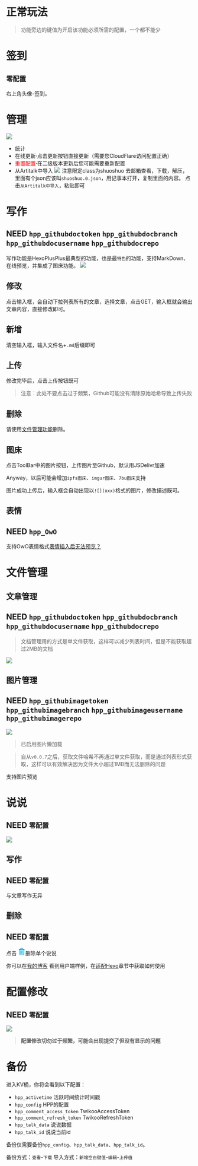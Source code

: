 # 正常玩法

> 功能旁边的键值为开启该功能必须所需的配置，一个都不能少

# 签到 

## `零配置`

右上角头像-签到。

# 管理 

![](https://cdn.jsdelivr.net/gh/HexoPlusPlus/CDN@master/doc_img/b_1.png)

- 统计
- 在线更新·点击更新按钮直接更新（需要您CloudFlare访问配置正确）
- <span style="color:red">重置配置</span>·在二级版本更新后您可能需要重新配置
- 从Artitalk中导入
![](https://cdn.jsdelivr.net/gh/HexoPlusPlus/CDN@master/doc_img/b_2.png)
注意限定class为shuoshuo
去邮箱查看，下载，解压，里面有个json应该叫`shuoshuo.0.json`，用记事本打开，复制里面的内容。
点击`从Artitalk中导入`，粘贴即可

# 写作 

## NEED `hpp_githubdoctoken` `hpp_githubdocbranch` `hpp_githubdocusername` `hpp_githubdocrepo`

写作功能是HexoPlusPlus最典型的功能，也是最`特色`的功能，支持MarkDown、在线预览，并集成了图床功能。
![](https://cdn.jsdelivr.net/gh/HexoPlusPlus/CDN@master/doc_img/b_3.png)

## 修改
点击输入框，会自动下拉列表所有的文章，选择文章，点击GET，输入框就会输出文章内容，直接修改即可。

## 新增
清空输入框，输入文件名+`.md`后缀即可

## 上传

修改完毕后，点击上传按钮既可 

> 注意：此处不要点击过于频繁，Github可能没有清除原始哈希导致上传失败

## 删除

请使用[文件管理功能](#文件管理)删除。

## 图床

点击ToolBar中的图片按钮，上传图片至Github，默认用JSDelivr加速

Anyway，以后可能会增加`ipfs图床`、`imgur图床`、`7bu图床`支持

图片成功上传后，输入框会自动出现以`![](xxx)`格式的图片，修改描述既可。

## 表情 

## NEED `hpp_OwO`

支持OwO表情格式[表情插入后无法预览？](/faq/#a10)

# 文件管理 



## 文章管理 

## NEED `hpp_githubdoctoken` `hpp_githubdocbranch` `hpp_githubdocusername` `hpp_githubdocrepo`

> 文档管理用的方式是单文件获取，这样可以减少列表时间，但是不能获取超过2MB的文档

![](https://cdn.jsdelivr.net/gh/HexoPlusPlus/CDN@master/doc_img/b_4.png)


## 图片管理 

## NEED `hpp_githubimagetoken` `hpp_githubimagebranch` `hpp_githubimageusername` `hpp_githubimagerepo`

![](https://cdn.jsdelivr.net/gh/HexoPlusPlus/CDN@master/doc_img/b_5.png)

> 已启用图片懒加载

> 自从`v0.0.7`之后，获取文件哈希不再通过单文件获取，而是通过列表形式获取，这样可以有效解决因为文件大小超过1MB而无法删除的问题


支持图片预览

# 说说 

## NEED `零配置`

![](https://cdn.jsdelivr.net/gh/HexoPlusPlus/CDN@master/doc_img/b_6.png)

## 写作 

## NEED `零配置`

与文章写作无异

## 删除 

## NEED `零配置`

点击
<svg t="1611833138243" class="icon" viewBox="0 0 1024 1024" version="1.1" xmlns="http://www.w3.org/2000/svg" p-id="2021" width="20" height="20"><path d="M832.192 296.96c0.768 10.112 1.28 20.288 1.28 30.656l0 506.112c0 83.264-41.664 158.208-130.432 158.208L311.552 991.936c-88.704 0-130.368-74.944-130.368-158.208L181.184 327.616c0-10.304 0.768-20.544 1.984-30.656l-67.2 0L115.968 170.432l195.648-0.128L311.616 145.92c0-56.32 53.44-102.08 119.36-102.08l152.832 0c65.92 0 119.232 45.76 119.232 102.08l0 23.552 195.712 0.832L898.752 296.96 832.192 296.96 832.192 296.96zM637.76 145.92c0-21.056-24.64-38.784-54.016-38.784L430.912 107.136c-29.312 0-54.08 17.792-54.08 38.784l0 24.32 260.928 0L637.76 145.92 637.76 145.92zM768.192 327.616c0-10.56-0.704-20.8-2.112-30.656L248.512 296.96C247.168 306.816 246.4 317.12 246.4 327.616l0 506.112c0 48.512 12.48 94.976 65.152 94.976l391.488 0c52.864 0 65.216-46.528 65.216-94.976L768.256 327.616 768.192 327.616zM311.552 865.664 311.552 359.936l65.28 0 0 505.728L311.552 865.664 311.552 865.664zM474.688 865.664 474.688 359.936l65.152 0 0 505.728L474.688 865.664 474.688 865.664zM637.76 865.664 637.76 359.936l65.28 0 0 505.728L637.76 865.664 637.76 865.664z" p-id="2022" fill="#1296db"></path></svg>删除单个说说

你可以在[我的博客](https://blog.cyfan.top/%E9%9A%8F%E5%8F%A3%E8%83%A1%E8%AF%B4/) 看到用户端样例，在[适配Hexo](/use/hexoinit)章节中获取如何使用

# 配置修改 

## NEED `零配置`

![](https://cdn.jsdelivr.net/gh/HexoPlusPlus/CDN@master/doc_img/b_7.png)

> **配置修改切勿过于频繁，可能会出现提交了但没有显示的问题**

# 备份

进入KV桶，你将会看到以下配置：

- `hpp_activetime` 活跃时间统计时间戳
- `hpp_config` HPP的配置
- `hpp_comment_access_token` TwikooAccessToken
- `hpp_comment_refresh_token` TwikooRefreshToken
- `hpp_talk_data` 说说数据
- `hpp_talk_id` 说说当前id

备份仅需要备份`hpp_config`、`hpp_talk_data`、`hpp_talk_id`。

备份方式：`查看`-`下载`
导入方式：`新增空白键值`-`编辑`-`上传值`

